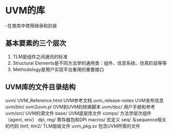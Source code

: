 # UVM的库

-在类库中使用继承和封装

## 基本要素的三个层次

1. TLM是组件之间通讯的标准
2. Structural Elements是不同方法学的通用类：组件、信息系统、仿真阶段等等
3. Methodology是用户实现平台重用的重要接口

## UVM库的文件目录结构

uvm/
    UVM_Reference.html UVM参考文档
    uvm_release-notes  UVM发布信息
uvm/bin/
        ovm2uvm.pl     OVM到UVM的转换脚本
uvm/doc/               用户手册和参考
uvm/src/               UVM的源文件
        base/          UVM底层库文件
        comps/         方法学层次组件（agent, env）
        dpi, reg/      寄存器包和DPI
        macros/        宏定义
        seq/           与sequence相关的代码
        tlm1, tlm2/    TLM层级文件
        uvm_pkg.sv     包含UVM所需的文件
